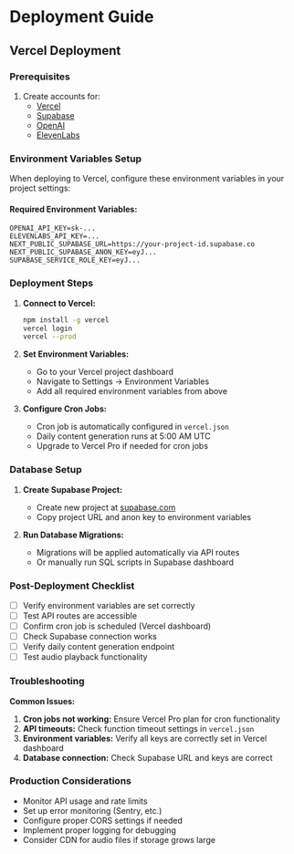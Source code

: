 # Deployment Guide

## Vercel Deployment

### Prerequisites

1. Create accounts for:
   - [Vercel](https://vercel.com)
   - [Supabase](https://supabase.com)
   - [OpenAI](https://openai.com)
   - [ElevenLabs](https://elevenlabs.io)

### Environment Variables Setup

When deploying to Vercel, configure these environment variables in your project settings:

#### Required Environment Variables:

```
OPENAI_API_KEY=sk-...
ELEVENLABS_API_KEY=...
NEXT_PUBLIC_SUPABASE_URL=https://your-project-id.supabase.co
NEXT_PUBLIC_SUPABASE_ANON_KEY=eyJ...
SUPABASE_SERVICE_ROLE_KEY=eyJ...
```

### Deployment Steps

1. **Connect to Vercel:**

   ```bash
   npm install -g vercel
   vercel login
   vercel --prod
   ```

2. **Set Environment Variables:**
   - Go to your Vercel project dashboard
   - Navigate to Settings → Environment Variables
   - Add all required environment variables from above

3. **Configure Cron Jobs:**
   - Cron job is automatically configured in `vercel.json`
   - Daily content generation runs at 5:00 AM UTC
   - Upgrade to Vercel Pro if needed for cron jobs

### Database Setup

1. **Create Supabase Project:**
   - Create new project at [supabase.com](https://supabase.com)
   - Copy project URL and anon key to environment variables

2. **Run Database Migrations:**
   - Migrations will be applied automatically via API routes
   - Or manually run SQL scripts in Supabase dashboard

### Post-Deployment Checklist

- [ ] Verify environment variables are set correctly
- [ ] Test API routes are accessible
- [ ] Confirm cron job is scheduled (Vercel dashboard)
- [ ] Check Supabase connection works
- [ ] Verify daily content generation endpoint
- [ ] Test audio playback functionality

### Troubleshooting

**Common Issues:**

1. **Cron jobs not working:** Ensure Vercel Pro plan for cron functionality
2. **API timeouts:** Check function timeout settings in `vercel.json`
3. **Environment variables:** Verify all keys are correctly set in Vercel dashboard
4. **Database connection:** Check Supabase URL and keys are correct

### Production Considerations

- Monitor API usage and rate limits
- Set up error monitoring (Sentry, etc.)
- Configure proper CORS settings if needed
- Implement proper logging for debugging
- Consider CDN for audio files if storage grows large
